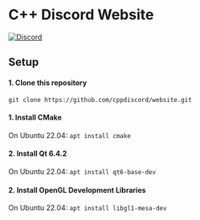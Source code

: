 # C++ Discord Website

[![Discord](https://img.shields.io/discord/1130464154344493166)](https://discord.gg/cpp)

## Setup
#### 1. Clone this repository
```git clone https://github.com/cppdiscord/website.git```

#### 1. Install CMake
On Ubuntu 22.04: ```apt install cmake```

#### 2. Install Qt 6.4.2
On Ubuntu 22.04: ```apt install qt6-base-dev```

#### 2. Install OpenGL Development Libraries
On Ubuntu 22.04: ```apt install libgl1-mesa-dev```